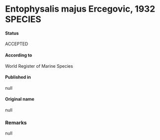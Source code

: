 # Entophysalis majus Ercegovic, 1932 SPECIES

#### Status
ACCEPTED

#### According to
World Register of Marine Species

#### Published in
null

#### Original name
null

### Remarks
null